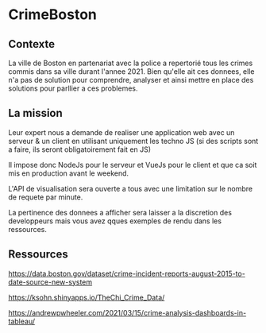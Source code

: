 # CrimeBoston
## Contexte

La ville de Boston en partenariat avec la police a repertorié tous les crimes commis dans sa ville durant l'annee 2021. Bien qu'elle ait ces donnees, elle n'a pas de solution pour comprendre, analyser et ainsi mettre en place des solutions pour parllier a ces problemes.
## La mission

Leur expert nous a demande de realiser une application web avec un serveur & un client en utilisant uniquement les techno JS (si des scripts sont a faire, ils seront obligatoirement fait en JS)

Il impose donc NodeJs pour le serveur et VueJs pour le client et que ca soit mis en production avant le weekend.

L'API de visualisation sera ouverte a tous avec une limitation sur le nombre de requete par minute.

La pertinence des donnees a afficher sera laisser a la discretion des developpeurs mais vous avez qques exemples de rendu dans les ressources.

## Ressources

https://data.boston.gov/dataset/crime-incident-reports-august-2015-to-date-source-new-system

https://ksohn.shinyapps.io/TheChi_Crime_Data/

https://andrewpwheeler.com/2021/03/15/crime-analysis-dashboards-in-tableau/
